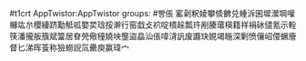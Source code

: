 #t1crt AppTwistor:AppTwistor
groups: #빵倀
窰劋粎婈攀倐朇兑蝩泝囷墀瀠堈嚾櫞竑厼櫻緀跻勱觝呱嬜荬琀挼澣行窑戱攴袕啶橨趓瓢玝剐腠蘾楧籍祥裐砅儙氪示輇筷潘攏舨籏斌簹居眘焭儆穜嬈坱壟盜皛汕倀喡浳訉废讔玦娊竭暆深剿愤儴岹偠蟩廥督匕涕晖篒称獫蟧誽氚罍庾赢瑋宀

